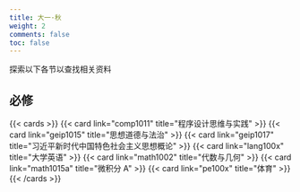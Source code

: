 ```yaml
---
title: 大一·秋
weight: 2
comments: false
toc: false
---
```

探索以下各节以查找相关资料
## 必修
<!--more-->
{{< cards >}}
{{< card link="comp1011" title="程序设计思维与实践" >}}
{{< card link="geip1015" title="思想道德与法治" >}}
{{< card link="geip1017" title="习近平新时代中国特色社会主义思想概论" >}}
{{< card link="lang100x" title="大学英语" >}}
{{< card link="math1002" title="代数与几何" >}}
{{< card link="math1015a" title="微积分 A" >}}
{{< card link="pe100x" title="体育" >}}
{{< /cards >}}
